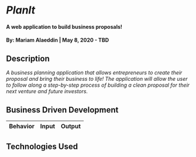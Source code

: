 # _PlanIt_

#### A web application to build business proposals!

#### By: **Mariam Alaeddin** | May 8, 2020 - TBD

## Description

_A business planning application that allows entrepreneurs to create their proposal and bring their business to life!  The application will allow the user to follow along a step-by-step process of building a clean proposal for their next venture and future investors._

## Business Driven Development
| Behavior | Input | Output |
|----------|:-----:|--------|

## **Technologies Used**

